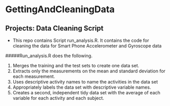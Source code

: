 GettingAndCleaningData
======================

Projects: Data Cleaning Script 
--------------------------------------------------------------------------------------------------------------
* This repo contains Script run_analysis.R. It contains the code for cleaning the data for Smart Phone  Accelerometer and Gyroscope data 

#####Run_analysis.R does the following. 

1. Merges the training and the test sets to create one data set.
2. Extracts only the measurements on the mean and standard deviation for each measurement. 
3. Uses descriptive activity names to name the activities in the data set
4. Appropriately labels the data set with descriptive variable names. 
5. Creates a second, independent tidy data set with the average of each variable for each activity and each subject. 
 

